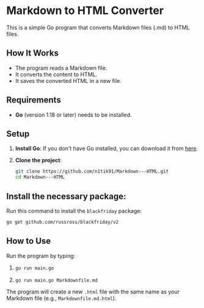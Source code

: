 # Markdown to HTML Converter

This is a simple Go program that converts Markdown files (.md) to HTML files.

## How It Works

- The program reads a Markdown file.
- It converts the content to HTML.
- It saves the converted HTML in a new file.

## Requirements

- **Go** (version 1.18 or later) needs to be installed.

## Setup

1. **Install Go**: If you don't have Go installed, you can download it from [here](https://golang.org/dl/).

2. **Clone the project**:

   ```bash 
   git clone https://github.com/n1tik91/Markdown---HTML.git
   cd Markdown---HTML
   ```

## Install the necessary package:

Run this command to install the `blackfriday` package:

```bash
go get github.com/russross/blackfriday/v2

```


## How to Use

Run the program by typing:

1. ``` bash
   go run main.go 
   ```

2. ``` bash
   go run main.go Markdownfile.md
   ```


The program will create a new `.html` file with the same name as your Markdown file (e.g., `Markdownfile.md.html`).

